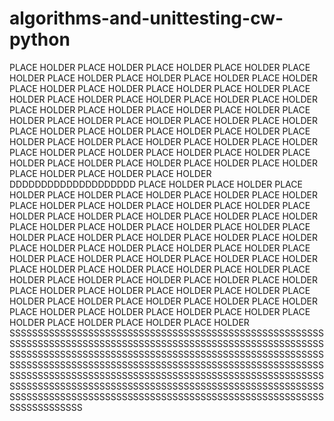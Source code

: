 # algorithms-and-unittesting-cw-python
PLACE HOLDER PLACE HOLDER PLACE HOLDER PLACE HOLDER PLACE HOLDER PLACE HOLDER PLACE HOLDER PLACE HOLDER PLACE HOLDER PLACE HOLDER PLACE HOLDER PLACE HOLDER PLACE HOLDER PLACE HOLDER PLACE HOLDER PLACE HOLDER PLACE HOLDER PLACE HOLDER PLACE HOLDER PLACE HOLDER PLACE HOLDER PLACE HOLDER PLACE HOLDER PLACE HOLDER PLACE HOLDER PLACE HOLDER PLACE HOLDER PLACE HOLDER PLACE HOLDER PLACE HOLDER PLACE HOLDER PLACE HOLDER PLACE HOLDER PLACE HOLDER PLACE HOLDER PLACE HOLDER PLACE HOLDER PLACE HOLDER PLACE HOLDER PLACE HOLDER PLACE HOLDER PLACE HOLDER PLACE HOLDER PLACE HOLDER PLACE HOLDER PLACE HOLDER PLACE HOLDER PLACE HOLDER DDDDDDDDDDDDDDDDDDDD
PLACE HOLDER PLACE HOLDER PLACE HOLDER PLACE HOLDER PLACE HOLDER PLACE HOLDER PLACE HOLDER PLACE HOLDER PLACE HOLDER PLACE HOLDER PLACE HOLDER PLACE HOLDER PLACE HOLDER PLACE HOLDER PLACE HOLDER PLACE HOLDER PLACE HOLDER PLACE HOLDER PLACE HOLDER PLACE HOLDER PLACE HOLDER PLACE HOLDER PLACE HOLDER PLACE HOLDER PLACE HOLDER PLACE HOLDER PLACE HOLDER PLACE HOLDER PLACE HOLDER PLACE HOLDER PLACE HOLDER PLACE HOLDER PLACE HOLDER PLACE HOLDER PLACE HOLDER PLACE HOLDER PLACE HOLDER PLACE HOLDER PLACE HOLDER PLACE HOLDER PLACE HOLDER PLACE HOLDER PLACE HOLDER PLACE HOLDER PLACE HOLDER PLACE HOLDER PLACE HOLDER PLACE HOLDER PLACE HOLDER PLACE HOLDER PLACE HOLDER PLACE HOLDER PLACE HOLDER PLACE HOLDER PLACE HOLDER PLACE HOLDER PLACE HOLDER PLACE HOLDER PLACE HOLDER PLACE HOLDER SSSSSSSSSSSSSSSSSSSSSSSSSSSSSSSSSSSSSSSSSSSSSSSSSSSSSSSSSSSSSSSSSSSSSSSSSSSSSSSSSSSSSSSSSSSSSSSSSSSSSSSSSSSSSSSSSSSSSSSSSSSSSSSSSSSSSSSSSSSSSSSSSSSSSSSSSSSSSSSSSSSSSSSSSSSSSSSSSSSSSSSSSSSSSSSSSSSSSSSSSSSSSSSSSSSSSSSSSSSSSSSSSSSSSSSSSSSSSSSSSSSSSSSSSSSSSSSSSSSSSSSSSSSSSSSSSSSSSSSSSSSSSSSSSSSSSSSSSSSSSSSSSSSSSSSSSSSSSSSSSSSSSSSSSSSSSSSSSSSSSSSSSSSSSSSSSSSSSSSSSSSSSSSSSSSSSSSSSSSSSSSSSSSSSSSSSSSSSSSSSSSSS
